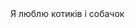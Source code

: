 <!DOCTYPE html>
<html lang="en">
<head>
    <meta charset="UTF-8">
    <meta name="viewport" content="width=device-width, initial-scale=1.0">
    <title>Document</title>
Я люблю котиків і собачок
</head>
<body>
      <script src="javka.js"></script>
</body>
</html>
